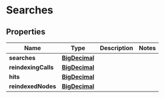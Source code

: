 
# Searches

## Properties
Name | Type | Description | Notes
------------ | ------------- | ------------- | -------------
**searches** | [**BigDecimal**](BigDecimal.md) |  | 
**reindexingCalls** | [**BigDecimal**](BigDecimal.md) |  | 
**hits** | [**BigDecimal**](BigDecimal.md) |  | 
**reindexedNodes** | [**BigDecimal**](BigDecimal.md) |  | 



